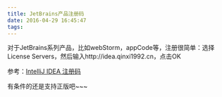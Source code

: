 ```yaml
---
title: JetBrains产品注册码
date: 2016-04-29 16:45:47
tags: 
---
```


对于JetBrains系列产品，比如webStorm，appCode等，注册很简单：选择 License Servers，然后输入http://idea.qinxi1992.cn，点击OK

参考：[IntelliJ IDEA 注册码](http://idea.lanyus.com)

有条件的还是支持正版吧~~~
